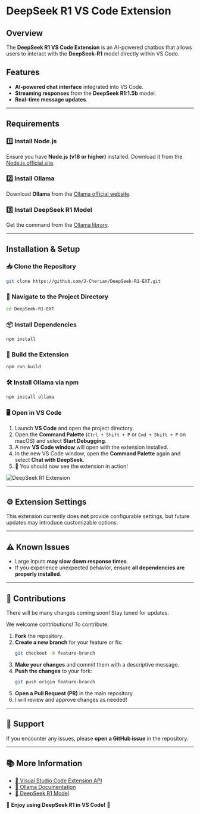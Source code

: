 # DeepSeek R1 VS Code Extension

## Overview

The **DeepSeek R1 VS Code Extension** is an AI-powered chatbox that allows users to interact with the **DeepSeek-R1** model directly within VS Code.

## Features

- **AI-powered chat interface** integrated into VS Code.
- **Streaming responses** from the **DeepSeek R1:1.5b** model.
- **Real-time message updates**.

---

## Requirements

### 1️⃣ Install Node.js
Ensure you have **Node.js (v18 or higher)** installed. Download it from the [Node.js official site](https://nodejs.org/).

### 2️⃣ Install Ollama
Download **Ollama** from the [Ollama official website](https://ollama.com/download).

### 3️⃣ Install DeepSeek R1 Model
Get the command from the [Ollama library](https://ollama.com/library/deepseek-r1).

---

## Installation & Setup

### 📥 Clone the Repository
```sh
git clone https://github.com/J-Cherian/DeepSeek-R1-EXT.git
```

### 📂 Navigate to the Project Directory
```sh
cd DeepSeek-R1-EXT
```

### 📦 Install Dependencies
```sh
npm install
```

### 🔧 Build the Extension
```sh
npm run build
```

### 🛠 Install Ollama via npm
```sh
npm install ollama
```

### 🖥 Open in VS Code
1. Launch **VS Code** and open the project directory.
2. Open the **Command Palette** (`Ctrl + Shift + P` or `Cmd + Shift + P` on macOS) and select **Start Debugging**.
3. A new **VS Code window** will open with the extension installed.
4. In the new VS Code window, open the **Command Palette** again and select **Chat with DeepSeek**.
5. 🎉 You should now see the extension in action!

![DeepSeek R1 Extension](https://github.com/user-attachments/assets/4be65577-8b6c-4a8a-be5e-777ca7595cf7)

---

## ⚙️ Extension Settings
This extension currently does **not** provide configurable settings, but future updates may introduce customizable options.

---

## ⚠️ Known Issues
- Large inputs **may slow down response times**.
- If you experience unexpected behavior, ensure **all dependencies are properly installed**.

---

## 🤝 Contributions

There will be many changes coming soon! Stay tuned for updates.

We welcome contributions! To contribute:

1. **Fork** the repository.
2. **Create a new branch** for your feature or fix:
   ```sh
   git checkout -b feature-branch
   ```
3. **Make your changes** and commit them with a descriptive message.
4. **Push the changes** to your fork:
   ```sh
   git push origin feature-branch
   ```
5. **Open a Pull Request (PR)** in the main repository.
6. I will review and approve changes as needed!

---

## 🤝 Support
If you encounter any issues, please **open a GitHub issue** in the repository.

---

## 📚 More Information
- [🔗 Visual Studio Code Extension API](https://code.visualstudio.com/api)
- [🔗 Ollama Documentation](https://ollama.com/docs)
- [🔗 DeepSeek R1 Model](https://ollama.com/library/deepseek-r1)

🚀 **Enjoy using DeepSeek R1 in VS Code!** 🚀
